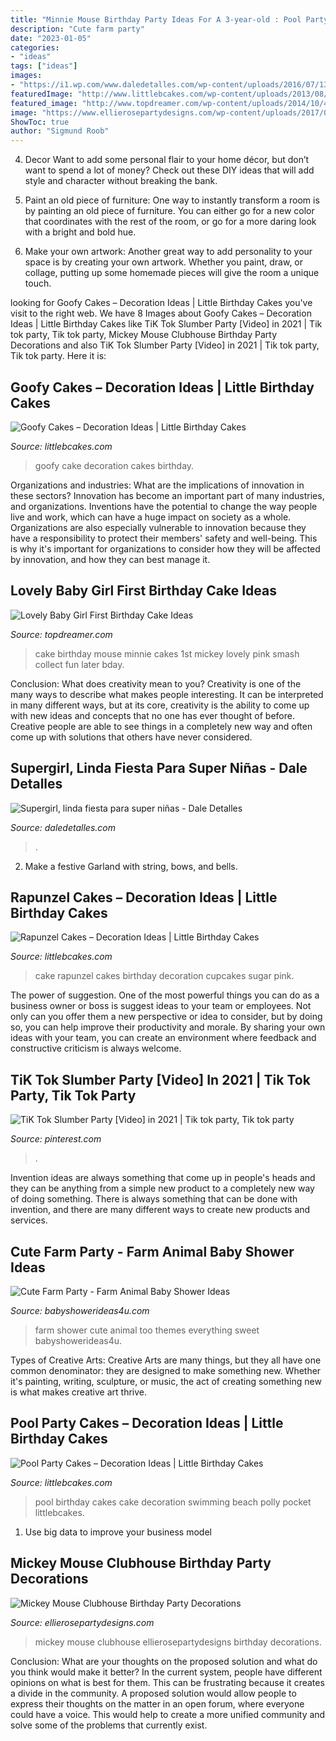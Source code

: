 ```yaml
---
title: "Minnie Mouse Birthday Party Ideas For A 3-year-old : Pool Party Cakes – Decoration Ideas"
description: "Cute farm party"
date: "2023-01-05"
categories:
- "ideas"
tags: ["ideas"]
images:
- "https://i1.wp.com/www.daledetalles.com/wp-content/uploads/2016/07/13.jpg"
featuredImage: "http://www.littlebcakes.com/wp-content/uploads/2013/08/Rapunzel-Cake-Photos.jpg"
featured_image: "http://www.topdreamer.com/wp-content/uploads/2014/10/40a03ec4b6068eac55bb8610d6c24f9c-682x1024.jpg"
image: "https://www.ellierosepartydesigns.com/wp-content/uploads/2017/04/IMG_3673-e1492866245502.jpg"
ShowToc: true
author: "Sigmund Roob"
---
```



4. Decor
Want to add some personal flair to your home décor, but don’t want to spend a lot of money? Check out these DIY ideas that will add style and character without breaking the bank.
1. Paint an old piece of furniture: One way to instantly transform a room is by painting an old piece of furniture. You can either go for a new color that coordinates with the rest of the room, or go for a more daring look with a bright and bold hue.

2. Make your own artwork: Another great way to add personality to your space is by creating your own artwork. Whether you paint, draw, or collage, putting up some homemade pieces will give the room a unique touch.


	

		
looking for Goofy Cakes – Decoration Ideas | Little Birthday Cakes you've visit to the right web. We have 8 Images about Goofy Cakes – Decoration Ideas | Little Birthday Cakes like TiK Tok Slumber Party [Video] in 2021 | Tik tok party, Tik tok party, Mickey Mouse Clubhouse Birthday Party Decorations and also TiK Tok Slumber Party [Video] in 2021 | Tik tok party, Tik tok party. Here it is:
		
    
## Goofy Cakes – Decoration Ideas | Little Birthday Cakes

<img loading=lazy src="http://www.littlebcakes.com/wp-content/uploads/2014/05/Goofy-Cake-Decoration.jpg" onerror="this.onerror=null;this.src='https://tse3.mm.bing.net/th?id=OIP.pkmhc5iWWePLwzQg71wg-AHaFj&amp;pid=15.1';" alt="Goofy Cakes – Decoration Ideas | Little Birthday Cakes">

_Source: littlebcakes.com_

>goofy cake decoration cakes birthday. 

	

Organizations and industries: What are the implications of innovation in these sectors?
Innovation has become an important part of many industries, and organizations. Inventions have the potential to change the way people live and work, which can have a huge impact on society as a whole. Organizations are also especially vulnerable to innovation because they have a responsibility to protect their members' safety and well-being. This is why it's important for organizations to consider how they will be affected by innovation, and how they can best manage it.

    
## Lovely Baby Girl First Birthday Cake Ideas

<img loading=lazy src="http://www.topdreamer.com/wp-content/uploads/2014/10/40a03ec4b6068eac55bb8610d6c24f9c-682x1024.jpg" onerror="this.onerror=null;this.src='https://tse3.mm.bing.net/th?id=OIP.1VNR4hBNTWo5jjjVluF8KgHaLH&amp;pid=15.1';" alt="Lovely Baby Girl First Birthday Cake Ideas">

_Source: topdreamer.com_

>cake birthday mouse minnie cakes 1st mickey lovely pink smash collect fun later bday. 

	

Conclusion: What does creativity mean to you?
Creativity is one of the many ways to describe what makes people interesting. It can be interpreted in many different ways, but at its core, creativity is the ability to come up with new ideas and concepts that no one has ever thought of before. Creative people are able to see things in a completely new way and often come up with solutions that others have never considered.

    
## Supergirl, Linda Fiesta Para Super Niñas - Dale Detalles

<img loading=lazy src="https://i1.wp.com/www.daledetalles.com/wp-content/uploads/2016/07/13.jpg" onerror="this.onerror=null;this.src='https://tse3.mm.bing.net/th?id=OIP.jYkYqrgSEWnmimhI127x9QHaKt&amp;pid=15.1';" alt="Supergirl, linda fiesta para super niñas - Dale Detalles">

_Source: daledetalles.com_

>. 

	

2. Make a festive Garland with string, bows, and bells.

    
## Rapunzel Cakes – Decoration Ideas | Little Birthday Cakes

<img loading=lazy src="http://www.littlebcakes.com/wp-content/uploads/2013/08/Rapunzel-Cake-Photos.jpg" onerror="this.onerror=null;this.src='https://tse1.mm.bing.net/th?id=OIP.3UmQWeWyMALTv9HPHSk08wHaLE&amp;pid=15.1';" alt="Rapunzel Cakes – Decoration Ideas | Little Birthday Cakes">

_Source: littlebcakes.com_

>cake rapunzel cakes birthday decoration cupcakes sugar pink. 

	

The power of suggestion.
One of the most powerful things you can do as a business owner or boss is suggest ideas to your team or employees. Not only can you offer them a new perspective or idea to consider, but by doing so, you can help improve their productivity and morale. By sharing your own ideas with your team, you can create an environment where feedback and constructive criticism is always welcome.

    
## TiK Tok Slumber Party [Video] In 2021 | Tik Tok Party, Tik Tok Party

<img loading=lazy src="https://i.pinimg.com/736x/da/6a/22/da6a22921a7fb74070ddb8f8e26b7318.jpg" onerror="this.onerror=null;this.src='https://tse2.mm.bing.net/th?id=OIP.zY0G0_Mq7MJvIklD91-s7wHaNK&amp;pid=15.1';" alt="TiK Tok Slumber Party [Video] in 2021 | Tik tok party, Tik tok party">

_Source: pinterest.com_

>. 

	

Invention ideas are always something that come up in people's heads and they can be anything from a simple new product to a completely new way of doing something. There is always something that can be done with invention, and there are many different ways to create new products and services.

    
## Cute Farm Party - Farm Animal Baby Shower Ideas

<img loading=lazy src="https://babyshowerideas4u.com/wp-content/uploads/2014/07/IMG_1841-2E-682x1024.jpg" onerror="this.onerror=null;this.src='https://tse4.mm.bing.net/th?id=OIP.ODgNYcK2X73JjkwYhpqFJQHaLH&amp;pid=15.1';" alt="Cute Farm Party - Farm Animal Baby Shower Ideas">

_Source: babyshowerideas4u.com_

>farm shower cute animal too themes everything sweet babyshowerideas4u. 

	

Types of Creative Arts:
Creative Arts are many things, but they all have one common denominator: they are designed to make something new. Whether it's painting, writing, sculpture, or music, the act of creating something new is what makes creative art thrive.

    
## Pool Party Cakes – Decoration Ideas | Little Birthday Cakes

<img loading=lazy src="http://www.littlebcakes.com/wp-content/uploads/2014/01/Pool-Party-Birthday-Cake-1024x804.jpg" onerror="this.onerror=null;this.src='https://tse3.mm.bing.net/th?id=OIP.mp2YjhqV86GefcOIQyKetgHaF0&amp;pid=15.1';" alt="Pool Party Cakes – Decoration Ideas | Little Birthday Cakes">

_Source: littlebcakes.com_

>pool birthday cakes cake decoration swimming beach polly pocket littlebcakes. 

	

1. Use big data to improve your business model

    
## Mickey Mouse Clubhouse Birthday Party Decorations

<img loading=lazy src="https://www.ellierosepartydesigns.com/wp-content/uploads/2017/04/IMG_3673-e1492866245502.jpg" onerror="this.onerror=null;this.src='https://tse2.mm.bing.net/th?id=OIP.03G_Uh4V8ZoschgskXxkvQHaJ4&amp;pid=15.1';" alt="Mickey Mouse Clubhouse Birthday Party Decorations">

_Source: ellierosepartydesigns.com_

>mickey mouse clubhouse ellierosepartydesigns birthday decorations. 

	

Conclusion: What are your thoughts on the proposed solution and what do you think would make it better?
In the current system, people have different opinions on what is best for them. This can be frustrating because it creates a divide in the community. A proposed solution would allow people to express their thoughts on the matter in an open forum, where everyone could have a voice. This would help to create a more unified community and solve some of the problems that currently exist.

